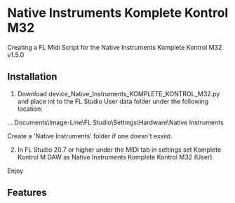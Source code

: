 # Native Instruments Komplete Kontrol M32

Creating a FL Midi Script for the Native Instruments Komplete Kontrol M32 v1.5.0

## Installation

1. Download device_Native_Instruments_KOMPLETE_KONTROL_M32.py and place int to the FL Studio User data 
folder under the following location:

... Documents\Image-Line\FL Studio\Settings\Hardware\Native Instruments

Create a 'Native Instruments' folder if one doesn't exsist.

2. In FL Studio 20.7 or higher under the MIDI tab in settings set Komplete Kontrol M DAW as Native Instruments Komplete Kontrol M32 (User).

Enjoy

## Features

<div style="page-break-after: always; visibility: hidden"> 
\pagebreak 
</div>
